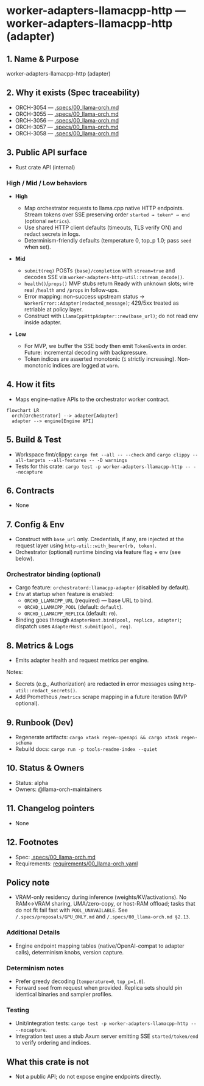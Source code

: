 # worker-adapters-llamacpp-http — worker-adapters-llamacpp-http (adapter)

## 1. Name & Purpose

worker-adapters-llamacpp-http (adapter)

## 2. Why it exists (Spec traceability)

- ORCH-3054 — [.specs/00_llama-orch.md](../../../.specs/00_llama-orch.md#orch-3054)
- ORCH-3055 — [.specs/00_llama-orch.md](../../../.specs/00_llama-orch.md#orch-3055)
- ORCH-3056 — [.specs/00_llama-orch.md](../../../.specs/00_llama-orch.md#orch-3056)
- ORCH-3057 — [.specs/00_llama-orch.md](../../../.specs/00_llama-orch.md#orch-3057)
- ORCH-3058 — [.specs/00_llama-orch.md](../../../.specs/00_llama-orch.md#orch-3058)


## 3. Public API surface

- Rust crate API (internal)

### High / Mid / Low behaviors

- **High**
  - Map orchestrator requests to llama.cpp native HTTP endpoints. Stream tokens over SSE preserving order `started → token* → end` (optional `metrics`).
  - Use shared HTTP client defaults (timeouts, TLS verify ON) and redact secrets in logs.
  - Determinism-friendly defaults (temperature 0, top_p 1.0; pass `seed` when set).

- **Mid**
  - `submit(req)` POSTs `{base}/completion` with `stream=true` and decodes SSE via `worker-adapters-http-util::stream_decode()`.
  - `health()`/`props()` MVP stubs return Ready with unknown slots; wire real `/health` and `/props` in follow-ups.
  - Error mapping: non-success upstream status → `WorkerError::Adapter(redacted_message)`; 429/5xx treated as retriable at policy layer.
  - Construct with `LlamaCppHttpAdapter::new(base_url)`; do not read env inside adapter.

- **Low**
  - For MVP, we buffer the SSE body then emit `TokenEvent`s in order. Future: incremental decoding with backpressure.
  - Token indices are asserted monotonic (`i` strictly increasing). Non-monotonic indices are logged at `warn`.

## 4. How it fits

- Maps engine-native APIs to the orchestrator worker contract.

```mermaid
flowchart LR
  orch[Orchestrator] --> adapter[Adapter]
  adapter --> engine[Engine API]
```

## 5. Build & Test

- Workspace fmt/clippy: `cargo fmt --all -- --check` and `cargo clippy --all-targets --all-features
-- -D warnings`
- Tests for this crate: `cargo test -p worker-adapters-llamacpp-http -- --nocapture`


## 6. Contracts

- None


## 7. Config & Env

- Construct with `base_url` only. Credentials, if any, are injected at the request layer using `http-util::with_bearer(rb, token)`.
- Orchestrator (optional) runtime binding via feature flag + env (see below).

### Orchestrator binding (optional)
- Cargo feature: `orchestratord:llamacpp-adapter` (disabled by default).
- Env at startup when feature is enabled:
  - `ORCHD_LLAMACPP_URL` (required) — base URL to bind.
  - `ORCHD_LLAMACPP_POOL` (default: `default`).
  - `ORCHD_LLAMACPP_REPLICA` (default: `r0`).
- Binding goes through `AdapterHost.bind(pool, replica, adapter)`; dispatch uses `AdapterHost.submit(pool, req)`.

## 8. Metrics & Logs

- Emits adapter health and request metrics per engine.

Notes:
- Secrets (e.g., Authorization) are redacted in error messages using `http-util::redact_secrets()`.
- Add Prometheus `/metrics` scrape mapping in a future iteration (MVP optional).

## 9. Runbook (Dev)

- Regenerate artifacts: `cargo xtask regen-openapi && cargo xtask regen-schema`
- Rebuild docs: `cargo run -p tools-readme-index --quiet`


## 10. Status & Owners

- Status: alpha
- Owners: @llama-orch-maintainers

## 11. Changelog pointers

- None

## 12. Footnotes

- Spec: [.specs/00_llama-orch.md](../../../.specs/00_llama-orch.md)
- Requirements: [requirements/00_llama-orch.yaml](../../../requirements/00_llama-orch.yaml)

## Policy note

- VRAM-only residency during inference (weights/KV/activations). No RAM↔VRAM sharing, UMA/zero-copy, or host-RAM offload; tasks that do not fit fail fast with `POOL_UNAVAILABLE`. See `/.specs/proposals/GPU_ONLY.md` and `/.specs/00_llama-orch.md §2.13`.

### Additional Details
- Engine endpoint mapping tables (native/OpenAI-compat to adapter calls), determinism knobs,
version capture.

### Determinism notes
- Prefer greedy decoding (`temperature=0`, `top_p=1.0`).
- Forward `seed` from request when provided. Replica sets should pin identical binaries and sampler profiles.

### Testing
- Unit/integration tests: `cargo test -p worker-adapters-llamacpp-http -- --nocapture`.
- Integration test uses a stub Axum server emitting SSE `started/token/end` to verify ordering and indices.


## What this crate is not

- Not a public API; do not expose engine endpoints directly.
